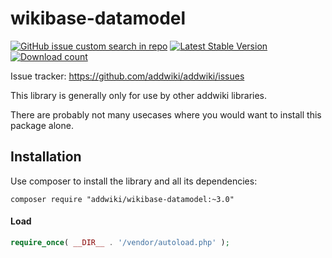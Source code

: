 # wikibase-datamodel

[![GitHub issue custom search in repo](https://img.shields.io/github/issues-search/addwiki/addwiki?label=issues&query=is%3Aissue%20is%3Aopen%20%5Bwikibase-datamodel%5D)](https://github.com/addwiki/addwiki/issues?q=is%3Aissue+is%3Aopen+%5Bwikibase-datamodel%5D+)
[![Latest Stable Version](https://poser.pugx.org/addwiki/wikibase-datamodel/version.png)](https://packagist.org/packages/addwiki/wikibase-datamodel)
[![Download count](https://poser.pugx.org/addwiki/wikibase-datamodel/d/total.png)](https://packagist.org/packages/addwiki/wikibase-datamodel)

Issue tracker: https://github.com/addwiki/addwiki/issues

This library is generally only for use by other addwiki libraries.

There are probably not many usecases where you would want to install this package alone.

## Installation

Use composer to install the library and all its dependencies:

    composer require "addwiki/wikibase-datamodel:~3.0"

#### Load

```php
require_once( __DIR__ . '/vendor/autoload.php' );
```
